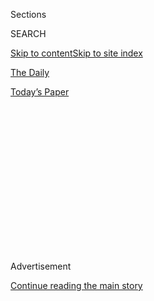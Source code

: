 <div id="app">

<div>

<div>

<div>

<div class="NYTAppHideMasthead css-1q2w90k e1suatyy0">

<div class="section css-ui9rw0 e1suatyy2">

<div class="css-eph4ug er09x8g0">

<div class="css-6n7j50">

</div>

<span class="css-1dv1kvn">Sections</span>

<div class="css-10488qs">

<span class="css-1dv1kvn">SEARCH</span>

</div>

[Skip to content](#site-content)[Skip to site index](#site-index)

</div>

<div id="masthead-section-label" class="css-1wr3we4 eaxe0e00">

[The
Daily](https://www.nytimes.com/podcasts/the-daily)

</div>

<div class="css-10698na e1huz5gh0">

</div>

</div>

<div id="masthead-bar-one" class="section hasLinks css-15hmgas e1csuq9d3">

<div class="css-uqyvli e1csuq9d0">

</div>

<div class="css-1uqjmks e1csuq9d1">

</div>

<div class="css-9e9ivx">

[](https://myaccount.nytimes.com/auth/login?response_type=cookie&client_id=vi)

</div>

<div class="css-1bvtpon e1csuq9d2">

[Today’s
Paper](https://www.nytimes.com/section/todayspaper)

</div>

</div>

</div>

</div>

<div data-aria-hidden="false">

<div id="site-content" data-role="main">

<div>

<div class="css-1aor85t" style="opacity:0.000000001;z-index:-1;visibility:hidden">

<div class="css-1hqnpie">

<div class="css-epjblv">

<span class="css-17xtcya">[The
Daily](/podcasts/the-daily)</span><span class="css-x15j1o">|</span><span class="css-fwqvlz">Why
$600 Checks Are Tearing Republicans
Apart</span>

</div>

<div class="css-k008qs">

<div class="css-1iwv8en">

<span class="css-18z7m18"></span>

<div>

</div>

</div>

<span class="css-1n6z4y">https://nyti.ms/3hK64Jm</span>

<div class="css-1705lsu">

<div class="css-4xjgmj">

<div class="css-4skfbu" data-role="toolbar" data-aria-label="Social Media Share buttons, Save button, and Comments Panel with current comment count" data-testid="share-tools">

  - 
  - 
  - 
  - 
    
    <div class="css-6n7j50">
    
    </div>

  - 
  - 

</div>

</div>

</div>

</div>

</div>

</div>

<div id="NYT_TOP_BANNER_REGION" class="css-13pd83m">

</div>

<div id="top-wrapper" class="css-1sy8kpn">

<div id="top-slug" class="css-l9onyx">

Advertisement

</div>

[Continue reading the main
story](#after-top)

<div class="ad top-wrapper" style="text-align:center;height:100%;display:block;min-height:250px">

<div id="top" class="place-ad" data-position="top" data-size-key="top">

</div>

</div>

<div id="after-top">

</div>

</div>

<div>

<div class="css-1g7y0i5 e1drnplw0">

<div class="css-1ceswkc e1drnplw1">

</div>

<div class="css-f2fzwx e1drnplw2">

<div data-aria-labelledby="modal-title" data-role="region">

<div id="modal-title" class="css-mln36k">

transcript

</div>

<div class="css-pbq7ev">

</div>

<span>Back to The
Daily</span>

<div class="css-f6lhej">

<div class="css-1ialerq">

<div class="css-1701swk">

bars

</div>

<div>

<div class="css-1t7yl1y">

0:00/26:13

</div>

<div class="css-og85jy">

\-26:13

</div>

</div>

</div>

</div>

<div class="css-15fbio0">

<div class="css-1p4nyns">

transcript

## Why $600 Checks Are Tearing Republicans Apart

### Hosted by Michael Barbaro; produced by Rachel Quester and Daniel Guillemette; with help from Robert Jimison and Stella Tan; and edited by M.J. Davis Lin

#### As Republicans consider whether to extend weekly payments for those without work during the pandemic, the election looms large.

Tuesday, July 28th, 2020

</div>

  - \[music\]

  - michael barbaro  
    From The New York Times, I’m Michael Barbaro. This is “The Daily.”
    
    Today: A fight has erupted among congressional Republicans over how
    long and how generously government should help the unemployed during
    the pandemic. Nick Fandos on what that battle is really about.
    
    It’s Tuesday, July 28.
    
    Nick, tell me about this deadline coming up on Friday.

  - nick fandos  
    So on Friday, at the end of July, one of the key programs in the $2
    trillion economic relief package, called the CARES Act, that
    Congress passed this spring to deal with the coronavirus pandemic,
    is set to expire. This is the federal unemployment benefit, this
    extra $600 that the federal government has been putting into
    unemployment checks, on top of whatever states give the tens of
    millions of Americans that are out of work.

  - michael barbaro  
    Right. And the thinking was that state unemployment benefits, which
    is how most people get by when they are laid off, are kind of
    stingy. And because these layoffs were so widespread, the federal
    government needed to step in an unusual way.

  - nick fandos  
    That’s right. And you know, $600 was arrived at by congressional
    Democrats and the Treasury Secretary, Steve Mnuchin, as something
    like a kind of average wage that they thought might be lost across
    the board. And though some Republicans were uneasy —

  - archived recording  
    Mr. President, the majority leader of the Senate.

nick fandos

— they ultimately set aside their concerns and ended up voting
unanimously to put this program and others in place.

  - archived recording (mitch mcconnell)  
    Our nation needed us to go big and go fast. And they did.
    
    So today, Mr. President, the Senate will act to help the people of
    this country weather this storm.

michael barbaro

Right. And I think for many Americans the sense was that this program —
$600 a week from the federal government — would probably last as long as
widespread unemployment lasted, stemming from the pandemic.

nick fandos

I think that that’s right, that that was the assumption of many
Americans. But Republicans never quite viewed it that way.

  - archived recording (john cornyn)  
    We have spent a lot of money in the last couple of months. But we’ve
    done so in the face of an emergency, kind of like the civilian
    equivalent of World War II.

nick fandos

They saw the whole stimulus bill, including this benefit, as a kind of
extraordinary measure for extraordinary circumstances. And that this was
kind of a bridge to float the economy and float the American people
through this period where the government was asking them to stay home,
so that we could get the virus under control.

  - archived recording (ted cruz)  
    Look, I supported every one of these bills that has come through. I
    agree that we need emergency relief to help people, to help people
    through the crisis as a short-term bridge loan.

nick fandos

But you know, if that was a gamble — and it was, that this is going to
be a temporary thing — Republicans do not come out where they want to.
The virus has resurged in many states now across the South and West, you
know, in states that are traditionally red states and are represented by
Republicans.

  - archived recording (mitch mcconnell)  
    So the question today is where are we? And where do we go from here?

nick fandos

And the party now has to kind of come to terms with the fact that what
they hoped would be a bridge is going to be a lot longer than they
initially thought.

  - archived recording (mitch mcconnell)  
    We had hoped we’d be on the way to saying goodbye to this health
    care pandemic. Clearly, it is not over.

michael barbaro

Right. Which brings us back to this Friday expiration date. So do
Republicans have intrinsic objections to just renewing the $600 a week?

nick fandos

So for most Republicans, the answer is yes.

michael barbaro

Hm.

nick fandos

That $600 figure, as we said, was arrived at honestly, but somewhat
hastily back in March. And Republicans started voicing concerns at the
time.

  - archived recording (ted cruz)  
    For 68 percent of people receiving it right now, they are being paid
    more on unemployment than they made in their job.

nick fandos

And they’ve grown a lot louder since. That $600 from the federal
government, on top of whatever states were giving people that were out
of work, was simply too generous.

  - archived recording (ted cruz)  
    And I’ll tell you, I’ve spoken to small business owners all over the
    state of Texas who are trying to reopen.

nick fandos

And actually was disincentivizing and has disincentivized many Americans
from going back to work.

  - archived recording (ted cruz)  
    — and they’re calling their waiters and waitresses, they’re calling
    their busboys. And they won’t come back. And of course they won’t
    come back. Because the federal government is paying, in some
    instances, twice as much money to stay home.

nick fandos

So ideologically, many Republicans in Congress were never comfortable
with this $600 benefit at that level in the first place. And then,
they’re certainly not comfortable with extending it into perpetuity.

michael barbaro

So Nick, with this program running out of time, how is this playing out
among the Republicans?

nick fandos

So as Republicans are approaching these deadlines at the end of July,
they’re looking around and seeing a bunch of different inputs that are
really difficult for them. On the one hand, Democrats are, you know,
unabashedly and enthusiastically pushing to extend this $600 benefit
through the end of the year and as long as it’s needed.

michael barbaro

Mhm.

nick fandos

And at the same time, Republicans are having to reconcile themselves to
the fact that the virus is spreading around the country. There are signs
in the last few weeks that the economy, which was recovering, is
starting to potentially soften again. And they recognize for a variety
of reasons — economically, for the livelihood of the country, and
politically, as they’re looking ahead to November’s elections — that
it’s simply not going to be an option not to have a plan.

michael barbaro

Mhm.

nick fandos

And so Republicans start trying to put together their own proposal for
how to fix unemployment benefits going forward and a range of other
programs to keep the economy afloat. And it turns out it’s a lot harder
than they think it’s going to be.

michael barbaro

What do you mean?

nick fandos

Well, it turns out, as they try to unpack this and get into the details
of what might we do next, that there’s a pretty big split between two
different camps of Republicans.

  - archived recording (ted cruz)  
    I asked my Republican colleagues, what in the hell are we doing?

nick fandos

So one of them are the kind of arch conservatives that are really
worried about federal spending. People like Ted Cruz.

  - archived recording (ted cruz)  
    A number of senators at lunch get up and say, well gosh, we need $20
    billion for this. We need $100 billion for this. And they’re just
    really eager to spend money. I’m, like, what are you guys doing?

nick fandos

Or Rand Paul, who compared his colleagues to a bunch of Bernie bros with
the way they were talking.

  - archived recording (rand paul)  
    I find it extraordinary that I just came from a Republican caucus
    meeting that could be sort of the Bernie bros progressive caucus.

nick fandos

And that is a sharp pejorative in the Senate Republican conference.

michael barbaro

I would think.

  - archived recording (rand paul)  
    This is insane. It’s got to stop. We’re ruining the country. And
    there has to be some voice left for fiscal conservatism in this
    country.

nick fandos

This group is just, frankly, uneasy about the $2 trillion that they
spent back in the spring and is not interested in seeing the federal
government add to the deficit, add to the debt and further involve
itself in the U.S. economy.

  - archived recording (rand paul)  
    I, for one, am alarmed at where the country is heading. I’m also
    alarmed that my party has forgotten what they actually stand for.
    There is no difference now between the two parties on spending.

nick fandos

Now, at the other end of the spectrum are a group of more moderate or
middle-of-the-road Republicans, who are up for re-election this fall and
are actually having to face the voters, in many cases, in swing states
or blue states where President Trump and the Republican response to the
pandemic have been deeply unpopular. People like Cory Gardner or Thom
Tillis —

  - archived recording (thom tillis)  
    Well, I think we have to build on what we did with the CARES Act,
    almost $3 trillion dollars to help individuals, to provide a
    supplement for unemployment.

nick fandos

— who have really staked their re-election on the government’s response
to this crisis, and on showing that they are effectively leading the
country through one of its most challenging periods in anybody’s memory.
And joining with them on that side —

  - archived recording (mitch mcconnell)  
    This crisis is far from over.

nick fandos

— are some of the best known leaders of the Republican Party on Capitol
Hill.

michael barbaro

Hm.

  - archived recording (mitch mcconnell)  
    For weeks now, I have made it clear that further legislation out of
    the Senate will be a serious response to the crisis.

nick fandos

So Mitch McConnell, the majority leader from Kentucky, and John Cornyn,
a Republican from Texas who’s one of his longtime deputies —

  - archived recording (john cornyn)  
    But as the impact of Covid-19 has grown, so has the need for
    assistance.

nick fandos

— seem to recognize that not only are the fates of individual senators
up in the air, but the Republican Party’s prospects up and down the
ticket this fall may well be tied up into how they are judged to have
handled this crisis. And doing what the conservatives want and basically
stopping now and saying, “we’ve done what we need to do” is not an
option for that group.

michael barbaro

Nick, how much of that debate you just described is being informed by
the political realities surrounding the single most important person in
the party at this moment, which is President Trump?

nick fandos

I think it’s inescapable for elected Republicans. And it’s not just the
way that the public seems to be viewing President Trump and giving him
very poor grades on handling the pandemic, which could hurt the whole
Republican Party in November. It’s also the kind of erratic nature of
his leadership and engagement on this issue itself. And so they’re
working with his Treasury secretary to iron out the details. But this is
not a negotiation that President Trump is leading or even all that
active in. They’re trying to do whatever they can to bail out the party,
not to please President Trump in this case.

michael barbaro

Hm.

nick fandos

And that has added another kind of layer of interest and
unpredictability to this whole thing which, you know, we have not seen a
lot of in the last three and a half years.

michael barbaro

And what does that tell you, that they’re choosing this moment to do
that?

nick fandos

Well, I think whether they want to acknowledge it or not, Republicans
are starting to sense that their party is really in trouble. That if
things aren’t turned around quickly, they may not only lose the White
House, but really get wiped out in November. And are thinking in
different ways about why that is and what the party may need to look
like in a world that’s just starting to dawn on them as a possibility of
being kind of post-Trump.

michael barbaro

So in other words, this battle over $600 a week and what this entire new
version of a relief package looks like, it’s not really just about
what’s in a piece of legislation like this. It’s about the identity of
the Republican Party at a time where it may need a new identity. Because
theoretically, Donald Trump could lose. And the Republican Party would
no longer be just the party of Donald Trump.

nick fandos

That’s right. So while they’re very much focused on how is the party
going to be viewed in November, they’re really kind of foreshadowing or
staking out positioning for this potentially larger battle to come, over
what Republicanism really looks like after Donald Trump has defined it
for four or five years.

\[music\]

And you know, some of these folks are not new to their positions. But
they recognize that there may soon be more of a need to kind of assert
their views, and the primacy of those views, against others in the
Republican Party.

michael barbaro

We’ll be right back.

\[music\]

So Nick, where does this very high stakes ideological battle within the
Republican Party, where does it leave this economic relief package?

nick fandos

So it’s up to Mitch McConnell, basically, to try and pull together these
different factions and arrive at a bill that deals with the expiring
unemployment benefits and a host of other kind of programs and
priorities. Basically, to try and reconcile those differences and put
together a bill that can be Republicans’ starting point when they go to
the negotiating table with Democrats.

michael barbaro

Mhm.

nick fandos

And so that’s where we were by the middle of last week. And as he tries
to work out those details with the White House and run it by his
Republican colleagues, there’s a bunch of snafus along the way. They
push past some small deadlines. But in the end, they’re unable to
introduce their bill, because those differences turn out to have been
more significant than Republicans even wanted to let on.

michael barbaro

So the Republicans cannot come up with any kind of consensus bill to
salvage this program that we’ve been talking about?

nick fandos

So as of Thursday morning, no. And as lawmakers head for the exits for
the weekend, without a proposal for how to fix a whole host of programs,
they have not arrived at a solution on a range of issues, including what
to do about this expiring $600 unemployment benefit. But their staff and
Treasury Secretary Mnuchin, Meadows, the White House chief of staff,
work through the weekend to try and iron out some of these details.

  - archived recording (mitch mcconnell)  
    Well, good afternoon, everyone. The Senate Republicans and the
    administration have been consulting over the last few weeks.

nick fandos

By Monday afternoon, what they finally introduce —

  - archived recording (mitch mcconnell)  
    — with what we think is an appropriate amount of additional debt to
    be added. We think it is about a trillion dollars.

nick fandos

— is a plan that is roughly a trillion dollars.

  - archived recording (mitch mcconnell)  
    And we’ve allocated that in a way that we think makes the most
    sense.

nick fandos

Some of that goes to schools to help them reopen and for more testing
and contact tracing.

  - archived recording (mitch mcconnell)  
    So with that, I’m going to call on my colleagues who have developed
    the various —

nick fandos

And on this key question of unemployment benefits, Republicans propose a
real overhaul to the way that they would work conceptually.

  - archived recording (mitch mcconnell)  
    Do we know who’s next?

  - archived recording  
    Chairman Grassley.

  - archived recording (mitch mcconnell)  
    Senator Grassley.

  - archived recording (chuck grassley)  
    Number one, we’re going to continue —

nick fandos

So they say that for the short term, we’re going to cut that $600 down
to $200 a week.

michael barbaro

Big cut.

nick fandos

A pretty dramatic cut.

  - archived recording (chuck grassley)  
    So we want to continue to help the unemployed. But we want to
    encourage work. And we’ve learned a very tough lesson, that when you
    pay people not to work, what do you expect?

nick fandos

And they say, that’s just going to buy us time over the next few months
for us to basically help states set up a new system, where what we’re
going to try and do is make sure that every individual that’s
unemployed, between the state government and the federal government ends
up getting about 70 percent of what their old wages would have been.

  - archived recording (chuck grassley)  
    We’re going to have further tax relief for businesses to encourage
    hiring and rehiring. And we want to do that to encourage people to
    get back to work and help the employer, in the process, support
    people in the meantime.

nick fandos

And so what Republicans are trying to do here is keep a safety net in
place, but remove what they think is hindering people from going back to
work.

  - archived recording (chuck grassley)  
    Lastly, I hope that Democrats will come to the table and we can work
    out a bipartisan agreement. Thank you very much.

nick fandos

So in other words, if they can get this program up and operating, it
will always make sense from a financial point of view for somebody to go
and take their old job back or take a new job back, but not be so
draconian that they’re making the economic situation drastically worse,
or can be accused of forcing people towards soup kitchens or the
streets.

michael barbaro

So this is a classic compromise. In other words, we’re going to keep the
benefits but not at $600 a week, because they see that as not
conservative and not incentivizing an economic recovery.

nick fandos

That’s right. But remember, this is just kind of the first step. This
should have been the easy part for Republicans. Because what they have
coming is negotiations with Democrats, who are in favor of keeping the
benefit totally as it is, and are already lining up to say basically
that Republicans are giving a massive economic financial hit to
individuals and the economy right when they need it most, and at this
moment where the country’s recovery seems to be teetering. Is it going
to keep going up? Or is it about to collapse again? And Democrats are
not going to settle for $200 for any period of time.

michael barbaro

So given all that, what is likely to happen to this Republican bill in
the Senate?

nick fandos

So the interesting thing about where Republicans find themselves is,
this bill that they’re introducing probably couldn’t even pass the
Senate just on Republican votes. And that leaves them in a pretty weak
position as they head into negotiations with the Democrats. Because
remember, to pass anything into law, even if there’s a Republican
president or a Republican Senate, you need the Democrats to get it
through Congress. And they have a very long and expensive wish list of
things that they’d like to see in legislation. And they’re not going to
be easy on the Republicans.

michael barbaro

Nick, this may sound like a strange question. But do you think
Republicans now regret ever agreeing to these enhanced unemployment
benefits? I’m mindful of the fact that it was not a Republican idea. It
was Democrats who pushed for it. As you have said, it cuts against a lot
of Republican principles. But they agreed to it as a short-term fix. And
it turns out it’s not going to be a short-term term fix, because there’s
nothing short-term about this pandemic. And it is inevitably hard to
take something like this away from people once you give it to them. So
is it possible Republicans look back and think we should have never
agreed to do this?

nick fandos

I think there may be a small subset of fiscally conservative Republicans
that feel that way. But my guess is that the vast majority felt like,
hey, we did what we had to do back then in the springtime. I mean, the
economy was in freefall, remember. And the course of the virus was
highly uncertain. And the fundamental problem for them is that they
envisioned the federal government having a relatively short-term role to
play in getting the country back on its feet and ready to fight against
this virus. And it’s just turned out to be, for a lot of different
reasons, a much more complicated, prolonged, expensive fight than they
wanted.

And honestly, Michael, at this point, it’s hard to see how this
situation resolves itself. Usually, when you cover Congress for a while,
you can kind of see the pattern of how these negotiations will work. But
Republicans really find themselves pretty far up the stream without a
paddle right now. And there seem to be risks for them and consequences
in every direction.

And it’s going to be a pretty fascinating next couple of weeks to see
how and if they can reach an agreement with Democrats — and one that
some members of the party feel like doesn’t completely undermine what
they stand for.

michael barbaro

Of course, weeks is not what people who are on this program have. They
have days. Because this thing really does expire on Friday.

nick fandos

That’s right. Many of the people receiving these benefits are living
paycheck to paycheck or don’t have a lot of savings to fall back on.
There can and will be very real consequences to this delay. And that’s
not to mention the whole host of other programs that are being debated
by Congress right now that are touching different aspects of people’s
lives.

\[music\]

The longer this goes on, the effects just get magnified. Bigger and
bigger and bigger. And it frankly makes the problem even harder to
solve.

michael barbaro

Thank you, Nick.

nick fandos

Thank you, Michael.

michael barbaro

On Monday night, Democratic leaders, including House Speaker Nancy
Pelosi, met with White House officials to begin negotiations over a new
economic relief package, including federal unemployment benefits.

  - archived recording (nancy pelosi)  
    Suffice to say that we hoped that we would be able to reach an
    agreement. We clearly do not have shared values.

michael barbaro

Little progress was made during the two-hour session. But afterward, the
Democratic leaders made one thing clear. Congressional Republicans lack
the votes to pass their own bill.

We’ll be right back.

Here’s what else you need to know today.

On Monday, the pandemic touched the worlds of politics, business and
sports. The Trump administration said that its national security
adviser, Robert O’Brien, had contracted the virus, becoming the most
senior White House official yet to test positive.

Meanwhile, the parent company of Google — Alphabet — told employees that
they would not be expected to return to the office until next summer,
suggesting that work-from-home policies will extend well past the end of
the year.

Finally, the Miami Marlins canceled two upcoming baseball games after 12
players and two coaches tested positive for the coronavirus. The
outbreak was disclosed just four days after the beginning of the
baseball season.

  - archived recording (dave martinez)  
    My level of concern went from about an eight to a 12. You know, it
    hits home now that you see half a team get infected and it go from
    one city to another. So —

michael barbaro

During a news conference, the manager of the Washington Nationals
expressed alarm over the news.

  - archived recording (dave martinez)  
    Yeah, I got friends on that Miami team. And it really stinks. Now
    I’m not going to lie. I’m not going to sugarcoat it. Seeing those
    guys go down like that, it’s not good for them. It’s not good for
    anybody.

michael barbaro

That’s it for “The Daily.” I’m Michael Barbaro. See you
tomorrow.

</div>

</div>

</div>

</div>

<div style="position:absolute;width:0;height:0;visibility:hidden;display:none">

</div>

<div style="width:100%">

<div class="css-18qqsen e1eullfg0" style="background-image:url(https://static01.nyt.com/images/2017/01/29/podcasts/the-daily-album-art/the-daily-album-art-videoFifteenBySeven2610-v4.jpg)">

<div class="css-1hmsypo e1eullfg2">

<div class="css-131hid3 e1eullfg3">

<div class="css-1uhi299 e1eullfg1">

</div>

<div class="css-1tloyb6">

<div class="css-1kltdsh ehra6vc0">

[<span class="css-1f76qa2">![The Daily
logo](https://static01.nyt.com/images/2017/01/29/podcasts/the-daily-album-art/the-daily-album-art-square320-v4.png)<span>The
Daily</span></span>](https://www.nytimes.com/column/the-daily)<span class="css-1lhttlg ehra6vc1"><span class="css-sj5ozi ehra6vc2">Subscribe:</span></span>

  - [Apple Podcasts](https://itunes.apple.com/us/podcast/id1200361736)
  - [Google
    Podcasts](https://www.google.com/podcasts?feed=aHR0cHM6Ly9yc3MuYXJ0MTkuY29tL3RoZS1kYWlseQ%3D%3D)

</div>

</div>

<div class="css-1r0dpua e1eullfg4">

<div class="css-1gu519p edye5kn0">

<div>

# Why $600 Checks Are Tearing Republicans Apart

## As Republicans consider whether to extend weekly payments for those without work during the pandemic, the election looms large.

</div>

<span class="css-lsnb14 edye5kn4">Hosted by Michael Barbaro; produced by
Rachel Quester and Daniel Guillemette; with help from Robert Jimison and
Stella Tan; and edited by M.J. Davis Lin</span>

<div class="css-1vd84sn">

<span class="css-16bt4xd">Transcript</span>

</div>

</div>

<div class="css-1g7y0i5 e1drnplw0">

<div class="css-1ceswkc e1drnplw1">

</div>

<div class="css-f2fzwx e1drnplw2">

<div data-aria-labelledby="modal-title" data-role="region">

<div id="modal-title" class="css-mln36k">

transcript

</div>

<div class="css-pbq7ev">

</div>

<span>Back to The
Daily</span>

<div class="css-f6lhej">

<div class="css-1ialerq">

<div class="css-1701swk">

bars

</div>

<div>

<div class="css-1t7yl1y">

0:00/26:13

</div>

<div class="css-og85jy">

\-0:00

</div>

</div>

</div>

</div>

<div class="css-15fbio0">

<div class="css-1p4nyns">

transcript

## Why $600 Checks Are Tearing Republicans Apart

### Hosted by Michael Barbaro; produced by Rachel Quester and Daniel Guillemette; with help from Robert Jimison and Stella Tan; and edited by M.J. Davis Lin

#### As Republicans consider whether to extend weekly payments for those without work during the pandemic, the election looms large.

Tuesday, July 28th, 2020

</div>

  - \[music\]

  - michael barbaro  
    From The New York Times, I’m Michael Barbaro. This is “The Daily.”
    
    Today: A fight has erupted among congressional Republicans over how
    long and how generously government should help the unemployed during
    the pandemic. Nick Fandos on what that battle is really about.
    
    It’s Tuesday, July 28.
    
    Nick, tell me about this deadline coming up on Friday.

  - nick fandos  
    So on Friday, at the end of July, one of the key programs in the $2
    trillion economic relief package, called the CARES Act, that
    Congress passed this spring to deal with the coronavirus pandemic,
    is set to expire. This is the federal unemployment benefit, this
    extra $600 that the federal government has been putting into
    unemployment checks, on top of whatever states give the tens of
    millions of Americans that are out of work.

  - michael barbaro  
    Right. And the thinking was that state unemployment benefits, which
    is how most people get by when they are laid off, are kind of
    stingy. And because these layoffs were so widespread, the federal
    government needed to step in an unusual way.

  - nick fandos  
    That’s right. And you know, $600 was arrived at by congressional
    Democrats and the Treasury Secretary, Steve Mnuchin, as something
    like a kind of average wage that they thought might be lost across
    the board. And though some Republicans were uneasy —

  - archived recording  
    Mr. President, the majority leader of the Senate.

nick fandos

— they ultimately set aside their concerns and ended up voting
unanimously to put this program and others in place.

  - archived recording (mitch mcconnell)  
    Our nation needed us to go big and go fast. And they did.
    
    So today, Mr. President, the Senate will act to help the people of
    this country weather this storm.

michael barbaro

Right. And I think for many Americans the sense was that this program —
$600 a week from the federal government — would probably last as long as
widespread unemployment lasted, stemming from the pandemic.

nick fandos

I think that that’s right, that that was the assumption of many
Americans. But Republicans never quite viewed it that way.

  - archived recording (john cornyn)  
    We have spent a lot of money in the last couple of months. But we’ve
    done so in the face of an emergency, kind of like the civilian
    equivalent of World War II.

nick fandos

They saw the whole stimulus bill, including this benefit, as a kind of
extraordinary measure for extraordinary circumstances. And that this was
kind of a bridge to float the economy and float the American people
through this period where the government was asking them to stay home,
so that we could get the virus under control.

  - archived recording (ted cruz)  
    Look, I supported every one of these bills that has come through. I
    agree that we need emergency relief to help people, to help people
    through the crisis as a short-term bridge loan.

nick fandos

But you know, if that was a gamble — and it was, that this is going to
be a temporary thing — Republicans do not come out where they want to.
The virus has resurged in many states now across the South and West, you
know, in states that are traditionally red states and are represented by
Republicans.

  - archived recording (mitch mcconnell)  
    So the question today is where are we? And where do we go from here?

nick fandos

And the party now has to kind of come to terms with the fact that what
they hoped would be a bridge is going to be a lot longer than they
initially thought.

  - archived recording (mitch mcconnell)  
    We had hoped we’d be on the way to saying goodbye to this health
    care pandemic. Clearly, it is not over.

michael barbaro

Right. Which brings us back to this Friday expiration date. So do
Republicans have intrinsic objections to just renewing the $600 a week?

nick fandos

So for most Republicans, the answer is yes.

michael barbaro

Hm.

nick fandos

That $600 figure, as we said, was arrived at honestly, but somewhat
hastily back in March. And Republicans started voicing concerns at the
time.

  - archived recording (ted cruz)  
    For 68 percent of people receiving it right now, they are being paid
    more on unemployment than they made in their job.

nick fandos

And they’ve grown a lot louder since. That $600 from the federal
government, on top of whatever states were giving people that were out
of work, was simply too generous.

  - archived recording (ted cruz)  
    And I’ll tell you, I’ve spoken to small business owners all over the
    state of Texas who are trying to reopen.

nick fandos

And actually was disincentivizing and has disincentivized many Americans
from going back to work.

  - archived recording (ted cruz)  
    — and they’re calling their waiters and waitresses, they’re calling
    their busboys. And they won’t come back. And of course they won’t
    come back. Because the federal government is paying, in some
    instances, twice as much money to stay home.

nick fandos

So ideologically, many Republicans in Congress were never comfortable
with this $600 benefit at that level in the first place. And then,
they’re certainly not comfortable with extending it into perpetuity.

michael barbaro

So Nick, with this program running out of time, how is this playing out
among the Republicans?

nick fandos

So as Republicans are approaching these deadlines at the end of July,
they’re looking around and seeing a bunch of different inputs that are
really difficult for them. On the one hand, Democrats are, you know,
unabashedly and enthusiastically pushing to extend this $600 benefit
through the end of the year and as long as it’s needed.

michael barbaro

Mhm.

nick fandos

And at the same time, Republicans are having to reconcile themselves to
the fact that the virus is spreading around the country. There are signs
in the last few weeks that the economy, which was recovering, is
starting to potentially soften again. And they recognize for a variety
of reasons — economically, for the livelihood of the country, and
politically, as they’re looking ahead to November’s elections — that
it’s simply not going to be an option not to have a plan.

michael barbaro

Mhm.

nick fandos

And so Republicans start trying to put together their own proposal for
how to fix unemployment benefits going forward and a range of other
programs to keep the economy afloat. And it turns out it’s a lot harder
than they think it’s going to be.

michael barbaro

What do you mean?

nick fandos

Well, it turns out, as they try to unpack this and get into the details
of what might we do next, that there’s a pretty big split between two
different camps of Republicans.

  - archived recording (ted cruz)  
    I asked my Republican colleagues, what in the hell are we doing?

nick fandos

So one of them are the kind of arch conservatives that are really
worried about federal spending. People like Ted Cruz.

  - archived recording (ted cruz)  
    A number of senators at lunch get up and say, well gosh, we need $20
    billion for this. We need $100 billion for this. And they’re just
    really eager to spend money. I’m, like, what are you guys doing?

nick fandos

Or Rand Paul, who compared his colleagues to a bunch of Bernie bros with
the way they were talking.

  - archived recording (rand paul)  
    I find it extraordinary that I just came from a Republican caucus
    meeting that could be sort of the Bernie bros progressive caucus.

nick fandos

And that is a sharp pejorative in the Senate Republican conference.

michael barbaro

I would think.

  - archived recording (rand paul)  
    This is insane. It’s got to stop. We’re ruining the country. And
    there has to be some voice left for fiscal conservatism in this
    country.

nick fandos

This group is just, frankly, uneasy about the $2 trillion that they
spent back in the spring and is not interested in seeing the federal
government add to the deficit, add to the debt and further involve
itself in the U.S. economy.

  - archived recording (rand paul)  
    I, for one, am alarmed at where the country is heading. I’m also
    alarmed that my party has forgotten what they actually stand for.
    There is no difference now between the two parties on spending.

nick fandos

Now, at the other end of the spectrum are a group of more moderate or
middle-of-the-road Republicans, who are up for re-election this fall and
are actually having to face the voters, in many cases, in swing states
or blue states where President Trump and the Republican response to the
pandemic have been deeply unpopular. People like Cory Gardner or Thom
Tillis —

  - archived recording (thom tillis)  
    Well, I think we have to build on what we did with the CARES Act,
    almost $3 trillion dollars to help individuals, to provide a
    supplement for unemployment.

nick fandos

— who have really staked their re-election on the government’s response
to this crisis, and on showing that they are effectively leading the
country through one of its most challenging periods in anybody’s memory.
And joining with them on that side —

  - archived recording (mitch mcconnell)  
    This crisis is far from over.

nick fandos

— are some of the best known leaders of the Republican Party on Capitol
Hill.

michael barbaro

Hm.

  - archived recording (mitch mcconnell)  
    For weeks now, I have made it clear that further legislation out of
    the Senate will be a serious response to the crisis.

nick fandos

So Mitch McConnell, the majority leader from Kentucky, and John Cornyn,
a Republican from Texas who’s one of his longtime deputies —

  - archived recording (john cornyn)  
    But as the impact of Covid-19 has grown, so has the need for
    assistance.

nick fandos

— seem to recognize that not only are the fates of individual senators
up in the air, but the Republican Party’s prospects up and down the
ticket this fall may well be tied up into how they are judged to have
handled this crisis. And doing what the conservatives want and basically
stopping now and saying, “we’ve done what we need to do” is not an
option for that group.

michael barbaro

Nick, how much of that debate you just described is being informed by
the political realities surrounding the single most important person in
the party at this moment, which is President Trump?

nick fandos

I think it’s inescapable for elected Republicans. And it’s not just the
way that the public seems to be viewing President Trump and giving him
very poor grades on handling the pandemic, which could hurt the whole
Republican Party in November. It’s also the kind of erratic nature of
his leadership and engagement on this issue itself. And so they’re
working with his Treasury secretary to iron out the details. But this is
not a negotiation that President Trump is leading or even all that
active in. They’re trying to do whatever they can to bail out the party,
not to please President Trump in this case.

michael barbaro

Hm.

nick fandos

And that has added another kind of layer of interest and
unpredictability to this whole thing which, you know, we have not seen a
lot of in the last three and a half years.

michael barbaro

And what does that tell you, that they’re choosing this moment to do
that?

nick fandos

Well, I think whether they want to acknowledge it or not, Republicans
are starting to sense that their party is really in trouble. That if
things aren’t turned around quickly, they may not only lose the White
House, but really get wiped out in November. And are thinking in
different ways about why that is and what the party may need to look
like in a world that’s just starting to dawn on them as a possibility of
being kind of post-Trump.

michael barbaro

So in other words, this battle over $600 a week and what this entire new
version of a relief package looks like, it’s not really just about
what’s in a piece of legislation like this. It’s about the identity of
the Republican Party at a time where it may need a new identity. Because
theoretically, Donald Trump could lose. And the Republican Party would
no longer be just the party of Donald Trump.

nick fandos

That’s right. So while they’re very much focused on how is the party
going to be viewed in November, they’re really kind of foreshadowing or
staking out positioning for this potentially larger battle to come, over
what Republicanism really looks like after Donald Trump has defined it
for four or five years.

\[music\]

And you know, some of these folks are not new to their positions. But
they recognize that there may soon be more of a need to kind of assert
their views, and the primacy of those views, against others in the
Republican Party.

michael barbaro

We’ll be right back.

\[music\]

So Nick, where does this very high stakes ideological battle within the
Republican Party, where does it leave this economic relief package?

nick fandos

So it’s up to Mitch McConnell, basically, to try and pull together these
different factions and arrive at a bill that deals with the expiring
unemployment benefits and a host of other kind of programs and
priorities. Basically, to try and reconcile those differences and put
together a bill that can be Republicans’ starting point when they go to
the negotiating table with Democrats.

michael barbaro

Mhm.

nick fandos

And so that’s where we were by the middle of last week. And as he tries
to work out those details with the White House and run it by his
Republican colleagues, there’s a bunch of snafus along the way. They
push past some small deadlines. But in the end, they’re unable to
introduce their bill, because those differences turn out to have been
more significant than Republicans even wanted to let on.

michael barbaro

So the Republicans cannot come up with any kind of consensus bill to
salvage this program that we’ve been talking about?

nick fandos

So as of Thursday morning, no. And as lawmakers head for the exits for
the weekend, without a proposal for how to fix a whole host of programs,
they have not arrived at a solution on a range of issues, including what
to do about this expiring $600 unemployment benefit. But their staff and
Treasury Secretary Mnuchin, Meadows, the White House chief of staff,
work through the weekend to try and iron out some of these details.

  - archived recording (mitch mcconnell)  
    Well, good afternoon, everyone. The Senate Republicans and the
    administration have been consulting over the last few weeks.

nick fandos

By Monday afternoon, what they finally introduce —

  - archived recording (mitch mcconnell)  
    — with what we think is an appropriate amount of additional debt to
    be added. We think it is about a trillion dollars.

nick fandos

— is a plan that is roughly a trillion dollars.

  - archived recording (mitch mcconnell)  
    And we’ve allocated that in a way that we think makes the most
    sense.

nick fandos

Some of that goes to schools to help them reopen and for more testing
and contact tracing.

  - archived recording (mitch mcconnell)  
    So with that, I’m going to call on my colleagues who have developed
    the various —

nick fandos

And on this key question of unemployment benefits, Republicans propose a
real overhaul to the way that they would work conceptually.

  - archived recording (mitch mcconnell)  
    Do we know who’s next?

  - archived recording  
    Chairman Grassley.

  - archived recording (mitch mcconnell)  
    Senator Grassley.

  - archived recording (chuck grassley)  
    Number one, we’re going to continue —

nick fandos

So they say that for the short term, we’re going to cut that $600 down
to $200 a week.

michael barbaro

Big cut.

nick fandos

A pretty dramatic cut.

  - archived recording (chuck grassley)  
    So we want to continue to help the unemployed. But we want to
    encourage work. And we’ve learned a very tough lesson, that when you
    pay people not to work, what do you expect?

nick fandos

And they say, that’s just going to buy us time over the next few months
for us to basically help states set up a new system, where what we’re
going to try and do is make sure that every individual that’s
unemployed, between the state government and the federal government ends
up getting about 70 percent of what their old wages would have been.

  - archived recording (chuck grassley)  
    We’re going to have further tax relief for businesses to encourage
    hiring and rehiring. And we want to do that to encourage people to
    get back to work and help the employer, in the process, support
    people in the meantime.

nick fandos

And so what Republicans are trying to do here is keep a safety net in
place, but remove what they think is hindering people from going back to
work.

  - archived recording (chuck grassley)  
    Lastly, I hope that Democrats will come to the table and we can work
    out a bipartisan agreement. Thank you very much.

nick fandos

So in other words, if they can get this program up and operating, it
will always make sense from a financial point of view for somebody to go
and take their old job back or take a new job back, but not be so
draconian that they’re making the economic situation drastically worse,
or can be accused of forcing people towards soup kitchens or the
streets.

michael barbaro

So this is a classic compromise. In other words, we’re going to keep the
benefits but not at $600 a week, because they see that as not
conservative and not incentivizing an economic recovery.

nick fandos

That’s right. But remember, this is just kind of the first step. This
should have been the easy part for Republicans. Because what they have
coming is negotiations with Democrats, who are in favor of keeping the
benefit totally as it is, and are already lining up to say basically
that Republicans are giving a massive economic financial hit to
individuals and the economy right when they need it most, and at this
moment where the country’s recovery seems to be teetering. Is it going
to keep going up? Or is it about to collapse again? And Democrats are
not going to settle for $200 for any period of time.

michael barbaro

So given all that, what is likely to happen to this Republican bill in
the Senate?

nick fandos

So the interesting thing about where Republicans find themselves is,
this bill that they’re introducing probably couldn’t even pass the
Senate just on Republican votes. And that leaves them in a pretty weak
position as they head into negotiations with the Democrats. Because
remember, to pass anything into law, even if there’s a Republican
president or a Republican Senate, you need the Democrats to get it
through Congress. And they have a very long and expensive wish list of
things that they’d like to see in legislation. And they’re not going to
be easy on the Republicans.

michael barbaro

Nick, this may sound like a strange question. But do you think
Republicans now regret ever agreeing to these enhanced unemployment
benefits? I’m mindful of the fact that it was not a Republican idea. It
was Democrats who pushed for it. As you have said, it cuts against a lot
of Republican principles. But they agreed to it as a short-term fix. And
it turns out it’s not going to be a short-term term fix, because there’s
nothing short-term about this pandemic. And it is inevitably hard to
take something like this away from people once you give it to them. So
is it possible Republicans look back and think we should have never
agreed to do this?

nick fandos

I think there may be a small subset of fiscally conservative Republicans
that feel that way. But my guess is that the vast majority felt like,
hey, we did what we had to do back then in the springtime. I mean, the
economy was in freefall, remember. And the course of the virus was
highly uncertain. And the fundamental problem for them is that they
envisioned the federal government having a relatively short-term role to
play in getting the country back on its feet and ready to fight against
this virus. And it’s just turned out to be, for a lot of different
reasons, a much more complicated, prolonged, expensive fight than they
wanted.

And honestly, Michael, at this point, it’s hard to see how this
situation resolves itself. Usually, when you cover Congress for a while,
you can kind of see the pattern of how these negotiations will work. But
Republicans really find themselves pretty far up the stream without a
paddle right now. And there seem to be risks for them and consequences
in every direction.

And it’s going to be a pretty fascinating next couple of weeks to see
how and if they can reach an agreement with Democrats — and one that
some members of the party feel like doesn’t completely undermine what
they stand for.

michael barbaro

Of course, weeks is not what people who are on this program have. They
have days. Because this thing really does expire on Friday.

nick fandos

That’s right. Many of the people receiving these benefits are living
paycheck to paycheck or don’t have a lot of savings to fall back on.
There can and will be very real consequences to this delay. And that’s
not to mention the whole host of other programs that are being debated
by Congress right now that are touching different aspects of people’s
lives.

\[music\]

The longer this goes on, the effects just get magnified. Bigger and
bigger and bigger. And it frankly makes the problem even harder to
solve.

michael barbaro

Thank you, Nick.

nick fandos

Thank you, Michael.

michael barbaro

On Monday night, Democratic leaders, including House Speaker Nancy
Pelosi, met with White House officials to begin negotiations over a new
economic relief package, including federal unemployment benefits.

  - archived recording (nancy pelosi)  
    Suffice to say that we hoped that we would be able to reach an
    agreement. We clearly do not have shared values.

michael barbaro

Little progress was made during the two-hour session. But afterward, the
Democratic leaders made one thing clear. Congressional Republicans lack
the votes to pass their own bill.

We’ll be right back.

Here’s what else you need to know today.

On Monday, the pandemic touched the worlds of politics, business and
sports. The Trump administration said that its national security
adviser, Robert O’Brien, had contracted the virus, becoming the most
senior White House official yet to test positive.

Meanwhile, the parent company of Google — Alphabet — told employees that
they would not be expected to return to the office until next summer,
suggesting that work-from-home policies will extend well past the end of
the year.

Finally, the Miami Marlins canceled two upcoming baseball games after 12
players and two coaches tested positive for the coronavirus. The
outbreak was disclosed just four days after the beginning of the
baseball season.

  - archived recording (dave martinez)  
    My level of concern went from about an eight to a 12. You know, it
    hits home now that you see half a team get infected and it go from
    one city to another. So —

michael barbaro

During a news conference, the manager of the Washington Nationals
expressed alarm over the news.

  - archived recording (dave martinez)  
    Yeah, I got friends on that Miami team. And it really stinks. Now
    I’m not going to lie. I’m not going to sugarcoat it. Seeing those
    guys go down like that, it’s not good for them. It’s not good for
    anybody.

michael barbaro

That’s it for “The Daily.” I’m Michael Barbaro. See you tomorrow.

</div>

</div>

</div>

</div>

</div>

<div class="css-1xgepvx e1eullfg5">

</div>

</div>

</div>

</div>

<div class="css-fnovkn e1gfokfg0">

<span class="css-1ly73wi e1tej78p0">Previous</span>

<div class="css-1s78rjm e1gfokfg1">

<div class="css-uq6cyc e1gfokfg3" data-recirc-bar-item="true">

<div class="css-hoe9xz">

<span class="css-nxkttv">More episodes
of</span><span class="css-19zi9mh">The
Daily</span>

</div>

</div>

<div class="css-uq6cyc e1gfokfg3" data-recirc-bar-item="true">

[![](https://static01.nyt.com/images/2020/06/24/business/03daily/24michigan-arrest1-thumbLarge.jpg)](https://www.nytimes.com/2020/08/03/podcasts/the-daily/algorithmic-justice-racism.html?action=click&module=audio-series-bar&region=header&pgtype=Article)

<div class="css-14o8mz7 e1gfokfg2">

</div>

<div class="css-1qq8bvn">

August 3, 2020<span>  <span class="css-orcm78">•</span> 
28:13</span><span class="css-i5svdo">Wrongfully Accused by an
Algorithm</span>

</div>

</div>

<div class="css-uq6cyc e1gfokfg3" data-recirc-bar-item="true">

[![](https://static01.nyt.com/images/2018/01/21/magazine/21mag-femaleanger1-copy/21mag-femaleanger1-thumbLarge.jpg)](https://www.nytimes.com/2020/08/02/podcasts/the-daily/on-female-rage.html?action=click&module=audio-series-bar&region=header&pgtype=Article)

<div class="css-14o8mz7 e1gfokfg2">

</div>

<div class="css-1qq8bvn">

August 2, 2020<span class="css-i5svdo">The Sunday Read: ‘On Female
Rage’</span>

</div>

</div>

<div class="css-uq6cyc e1gfokfg3" data-recirc-bar-item="true">

[![](https://static01.nyt.com/images/2020/07/12/us/politics/31daily/00dc-army-metoo-thumbLarge.jpg)](https://www.nytimes.com/2020/07/31/podcasts/the-daily/vanessa-guillen-military-metoo.html?action=click&module=audio-series-bar&region=header&pgtype=Article)

<div class="css-14o8mz7 e1gfokfg2">

</div>

<div class="css-1qq8bvn">

July 31, 2020<span class="css-i5svdo">A \#MeToo Moment in the
Military</span>

</div>

</div>

<div class="css-uq6cyc e1gfokfg3" data-recirc-bar-item="true">

[![](https://static01.nyt.com/images/2020/07/30/reader-center/30daily/merlin_175077825_5ebc931b-baa1-489a-960c-34e4d845e997-thumbLarge.jpg)](https://www.nytimes.com/2020/07/30/podcasts/the-daily/congress-facebook-amazon-google-apple.html?action=click&module=audio-series-bar&region=header&pgtype=Article)

<div class="css-14o8mz7 e1gfokfg2">

</div>

<div class="css-1qq8bvn">

July 30, 2020<span>  <span class="css-orcm78">•</span> 
35:19</span><span class="css-i5svdo">The Big Tech
Hearing</span>

</div>

</div>

<div class="css-uq6cyc e1gfokfg3" data-recirc-bar-item="true">

[![](https://static01.nyt.com/images/2020/07/26/world/29daily/00china-us-clash1-thumbLarge.jpg)](https://www.nytimes.com/2020/07/29/podcasts/the-daily/china-trump-foreign-policy.html?action=click&module=audio-series-bar&region=header&pgtype=Article)

<div class="css-14o8mz7 e1gfokfg2">

</div>

<div class="css-1qq8bvn">

July 29, 2020<span>  <span class="css-orcm78">•</span> 
28:40</span><span class="css-i5svdo">Confronting
China</span>

</div>

</div>

<div class="css-uq6cyc e1gfokfg3" data-recirc-bar-item="true">

[![](https://static01.nyt.com/images/2020/07/23/business/28daily/23virus-uiexplain1-thumbLarge.jpg)](https://www.nytimes.com/2020/07/28/podcasts/the-daily/unemployment-benefits-coronavirus.html?action=click&module=audio-series-bar&region=header&pgtype=Article)

<div class="css-14o8mz7 e1gfokfg2">

</div>

<div class="css-1qq8bvn">

July 28, 2020<span>  <span class="css-orcm78">•</span> 
26:13</span><span class="css-i5svdo">Why $600 Checks Are Tearing
Republicans
Apart</span>

</div>

</div>

<div class="css-uq6cyc e1gfokfg3" data-recirc-bar-item="true">

[![](https://static01.nyt.com/images/2020/07/27/world/27daily-hospitals/27daily-hospitals-thumbLarge.jpg)](https://www.nytimes.com/2020/07/27/podcasts/the-daily/new-york-hospitals-covid.html?action=click&module=audio-series-bar&region=header&pgtype=Article)

<div class="css-14o8mz7 e1gfokfg2">

</div>

<div class="css-1qq8bvn">

July 27, 2020<span>  <span class="css-orcm78">•</span> 
33:28</span><span class="css-i5svdo">The Mistakes New York
Made</span>

</div>

</div>

<div class="css-uq6cyc e1gfokfg3" data-recirc-bar-item="true">

[![](https://static01.nyt.com/images/2020/03/22/magazine/26audm-2/22mag-titleix-thumbLarge.jpg)](https://www.nytimes.com/2020/07/26/podcasts/the-daily/the-accusation-the-sunday-read.html?action=click&module=audio-series-bar&region=header&pgtype=Article)

<div class="css-14o8mz7 e1gfokfg2">

</div>

<div class="css-1qq8bvn">

July 26, 2020<span class="css-i5svdo">The Sunday Read: ‘The
Accusation’</span>

</div>

</div>

<div class="css-uq6cyc e1gfokfg3" data-recirc-bar-item="true">

[![](https://static01.nyt.com/images/2020/07/22/sports/24daily/22mlb-previewlede1-thumbLarge.jpg)](https://www.nytimes.com/2020/07/24/podcasts/the-daily/mlb-baseball-season-coronavirus.html?action=click&module=audio-series-bar&region=header&pgtype=Article)

<div class="css-14o8mz7 e1gfokfg2">

</div>

<div class="css-1qq8bvn">

July 24, 2020<span>  <span class="css-orcm78">•</span> 
45:34</span><span class="css-i5svdo">The Battle for a Baseball
Season</span>

</div>

</div>

<div class="css-uq6cyc e1gfokfg3" data-recirc-bar-item="true">

[![](https://static01.nyt.com/images/2020/07/22/us/23daily-image/22portland-tactics02-thumbLarge.jpg)](https://www.nytimes.com/2020/07/23/podcasts/the-daily/portland-protests.html?action=click&module=audio-series-bar&region=header&pgtype=Article)

<div class="css-14o8mz7 e1gfokfg2">

</div>

<div class="css-1qq8bvn">

July 23, 2020<span>  <span class="css-orcm78">•</span> 
30:04</span><span class="css-i5svdo">The Showdown in
Portland</span>

</div>

</div>

<div class="css-uq6cyc e1gfokfg3" data-recirc-bar-item="true">

[![](https://static01.nyt.com/images/2020/07/12/science/22daily/00virus-schools-reopen01-thumbLarge.jpg)](https://www.nytimes.com/2020/07/22/podcasts/the-daily/school-reopenings-coronavirus.html?action=click&module=audio-series-bar&region=header&pgtype=Article)

<div class="css-14o8mz7 e1gfokfg2">

</div>

<div class="css-1qq8bvn">

July 22, 2020<span>  <span class="css-orcm78">•</span> 
27:24</span><span class="css-i5svdo">The Science of School
Reopenings</span>

</div>

</div>

<div class="css-uq6cyc e1gfokfg3" data-recirc-bar-item="true">

[![](https://static01.nyt.com/images/2020/07/19/science/21daily/00VIRUS-VAX-DOUBTS1-thumbLarge.jpg)](https://www.nytimes.com/2020/07/21/podcasts/the-daily/coronavirus-vaccine.html?action=click&module=audio-series-bar&region=header&pgtype=Article)

<div class="css-14o8mz7 e1gfokfg2">

</div>

<div class="css-1qq8bvn">

July 21, 2020<span>  <span class="css-orcm78">•</span> 
29:14</span><span class="css-i5svdo">The Vaccine Trust Problem</span>

</div>

</div>

<div class="css-uq6cyc e1gfokfg3" data-recirc-bar-item="true">

<div class="css-1o3broy">

[<span class="css-nxkttv">See All Episodes
of</span><span class="css-cbc4vz">The
Daily</span>](https://www.nytimes.com/column/the-daily)

</div>

</div>

</div>

<span class="css-1ly73wi e1tej78p0">Next</span>

</div>

</div>

<div class="css-1tlsmx">

<div class="css-7xzttq e16638kd2">

July 28,
2020

</div>

<div>

<div class="css-4xjgmj">

<div class="css-d8bdto" data-role="toolbar" data-aria-label="Social Media Share buttons, Save button, and Comments Panel with current comment count" data-testid="share-tools">

  - 
  - 
  - 
  - 
    
    <div class="css-6n7j50">
    
    </div>

  - 
  - 

</div>

</div>

</div>

</div>

</div>

<div class="section meteredContent css-1r7ky0e" name="articleBody" itemprop="articleBody">

<div class="css-1fanzo5 StoryBodyCompanionColumn">

<div class="css-53u6y8">

***Listen and subscribe to our podcast from your mobile device:***  
**[*Via Apple
Podcasts*](https://itunes.apple.com/us/podcast/the-daily/id1200361736?mt=2)**
***|*** **[*Via
Spotify*](https://open.spotify.com/show/3IM0lmZxpFAY7CwMuv9H4g?si=SfuMSC55R1qprFsRZU3_zw)**
***|*** **[*Via
Stitcher*](http://www.stitcher.com/podcast/the-new-york-times/the-daily-10)**

A fight has erupted among congressional Republicans over how long and
how generously the government should help those who are unemployed
during the pandemic. But what is that battle really about?

</div>

</div>

<div>

</div>

<div class="css-1fanzo5 StoryBodyCompanionColumn">

<div class="css-53u6y8">

**On today’s episode:**

  - [Nicholas Fandos](https://www.nytimes.com/by/nicholas-fandos), who
    covers Congress for The New York
Times.

</div>

</div>

<div class="css-79elbk" data-testid="photoviewer-wrapper">

<div class="css-z3e15g" data-testid="photoviewer-wrapper-hidden">

</div>

<div class="css-1a48zt4 ehw59r15" data-testid="photoviewer-children">

![<span class="css-16f3y1r e13ogyst0" data-aria-hidden="true">Republicans
have been critical of an extra $600 per week in jobless benefits and
want to ensure that workers do not earn more than they were making on
the
job.</span><span class="css-cnj6d5 e1z0qqy90" itemprop="copyrightHolder"><span class="css-1ly73wi e1tej78p0">Credit...</span><span>Anna
Moneymaker for The New York
Times</span></span>](https://static01.nyt.com/images/2020/07/23/business/28daily/merlin_174871614_89a856cc-1ddf-4333-937d-221e23031599-articleLarge.jpg?quality=75&auto=webp&disable=upscale)

</div>

</div>

<div class="css-1fanzo5 StoryBodyCompanionColumn">

<div class="css-53u6y8">

**Background reading:**

  - Supplemental checks for laid-off workers are set to stop at the end
    of July. Republicans and Democrats [disagree on what to do
    next](https://www.nytimes.com/2020/07/23/business/economy/unemployment-benefits.html).

  - [Why the two parties are unlikely to reach a
    deal](https://www.nytimes.com/2020/07/26/us/politics/coronavirus-stimulus-bill-unemployment.html)
    before the end of the month.

*Tune in, and tell us what you think. Email us at*
[*thedaily@nytimes.com*](mailto:thedaily@nytimes.com)*. Follow Michael
Barbaro on Twitter:* [*@mikiebarb*](https://twitter.com/mikiebarb)*. And
if you’re interested in advertising with “The Daily,” write to us at*
[*thedaily-ads@nytimes.com*](mailto:thedaily-ads@nytimes.com)*.*

</div>

</div>

<div>

</div>

<div class="css-1fanzo5 StoryBodyCompanionColumn">

<div class="css-53u6y8">

Nicholas Fandos contributed reporting.

“The Daily” is made by Theo Balcomb, Andy Mills, Lisa Tobin, Rachel
Quester, Lynsea Garrison, Annie Brown, Clare Toeniskoetter, Paige
Cowett, Michael Simon Johnson, Brad Fisher, Larissa Anderson, Wendy
Dorr, Chris Wood, Jessica Cheung, Stella Tan, Alexandra Leigh Young,
Jonathan Wolfe, Lisa Chow, Eric Krupke, Marc Georges, Luke Vander Ploeg,
Adizah Eghan, Kelly Prime, Julia Longoria, Sindhu Gnanasambandan, M.J.
Davis Lin, Austin Mitchell, Sayre Quevedo, Neena Pathak, Dan Powell,
Dave Shaw, Sydney Harper, Daniel Guillemette, Hans Buetow, Robert
Jimison, Mike Benoist, Bianca Giaever and Asthaa Chaturvedi. Our theme
music is by Jim Brunberg and Ben Landsverk of Wonderly. Special thanks
to Sam Dolnick, Mikayla Bouchard, Lauren Jackson, Julia Simon, Mahima
Chablani and Nora Keller.

</div>

</div>

</div>

<div>

</div>

<div>

</div>

<div>

</div>

<div>

<div id="bottom-wrapper" class="css-1ede5it">

<div id="bottom-slug" class="css-l9onyx">

Advertisement

</div>

[Continue reading the main
story](#after-bottom)

<div id="bottom" class="ad bottom-wrapper" style="text-align:center;height:100%;display:block;min-height:90px">

</div>

<div id="after-bottom">

</div>

</div>

</div>

</div>

</div>

## Site Index

<div>

</div>

## Site Information Navigation

  - [© <span>2020</span> <span>The New York Times
    Company</span>](https://help.nytimes.com/hc/en-us/articles/115014792127-Copyright-notice)

<!-- end list -->

  - [NYTCo](https://www.nytco.com/)
  - [Contact
    Us](https://help.nytimes.com/hc/en-us/articles/115015385887-Contact-Us)
  - [Work with us](https://www.nytco.com/careers/)
  - [Advertise](https://nytmediakit.com/)
  - [T Brand Studio](http://www.tbrandstudio.com/)
  - [Your Ad
    Choices](https://www.nytimes.com/privacy/cookie-policy#how-do-i-manage-trackers)
  - [Privacy](https://www.nytimes.com/privacy)
  - [Terms of
    Service](https://help.nytimes.com/hc/en-us/articles/115014893428-Terms-of-service)
  - [Terms of
    Sale](https://help.nytimes.com/hc/en-us/articles/115014893968-Terms-of-sale)
  - [Site
    Map](https://spiderbites.nytimes.com)
  - [Help](https://help.nytimes.com/hc/en-us)
  - [Subscriptions](https://www.nytimes.com/subscription?campaignId=37WXW)

</div>

</div>

</div>

</div>
